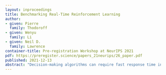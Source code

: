 ```yaml
---
layout: inproceedings
title: Benchmarking Real-Time Reinforcement Learning
author: 
- given: Pierre 
  family: Thodoroff
- given: Wenyu 
  family: Li
- given: Neil D. 
  family: Lawrence 
container-title: Pre-registration Workshop at NeurIPS 2021
pdf: https://preregister.science/papers_21neurips/26_paper.pdf
published: 2021-12-13
abstract: "Decision-making algorithms can require fast response time in applications as diverse as self-driving cars and minimizing load times of webpages. Yet, modern algorithms (deep reinforcement learning) are usually developed in scenarios where inference and training computational costs are ignored. This proposal aims to study reinforcement learning and control algorithms for real-time continuous control. In this scenario, the environment continuously evolves while actions are being computed by the agent (either in training or inference). The first goal is to provide a clear picture of the performance of modern algorithms modulated by their computational costs. The second goal is to identify the major challenges that arise when considering real-time environments to guide further research."
---
```


